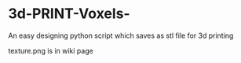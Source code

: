 3d-PRINT-Voxels-
===================

An easy designing python script which saves as stl file for 3d printing

texture.png is in wiki page
